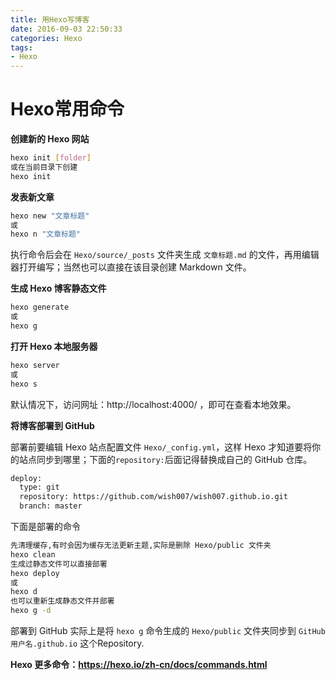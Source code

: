 ```yaml
---
title: 用Hexo写博客
date: 2016-09-03 22:50:33
categories: Hexo
tags:
- Hexo
---
```


# Hexo常用命令

**创建新的 Hexo 网站**

```bash
hexo init [folder]
或在当前目录下创建
hexo init
```

**发表新文章**

``` bash
hexo new "文章标题"
或
hexo n "文章标题"
```
执行命令后会在 `Hexo/source/_posts` 文件夹生成 `文章标题.md` 的文件，再用编辑器打开编写；当然也可以直接在该目录创建 Markdown 文件。


<!--more-->


**生成 Hexo 博客静态文件**

``` bash
hexo generate
或
hexo g
```

**打开 Hexo 本地服务器**

``` bash
hexo server
或
hexo s
```

默认情况下，访问网址：http://localhost:4000/ ，即可在查看本地效果。

**将博客部署到 GitHub**

部署前要编辑 Hexo 站点配置文件 `Hexo/_config.yml`，这样 Hexo 才知道要将你的站点同步到哪里；下面的`repository:`后面记得替换成自己的 GitHub 仓库。

```bash
deploy:
  type: git
  repository: https://github.com/wish007/wish007.github.io.git
  branch: master
```



下面是部署的命令

``` bash
先清理缓存,有时会因为缓存无法更新主题,实际是删除 Hexo/public 文件夹
hexo clean
生成过静态文件可以直接部署
hexo deploy
或
hexo d
也可以重新生成静态文件并部署
hexo g -d
```

部署到 GitHub 实际上是将 `hexo g` 命令生成的 `Hexo/public` 文件夹同步到 `GitHub用户名.github.io` 这个Repository.

**Hexo 更多命令：https://hexo.io/zh-cn/docs/commands.html**